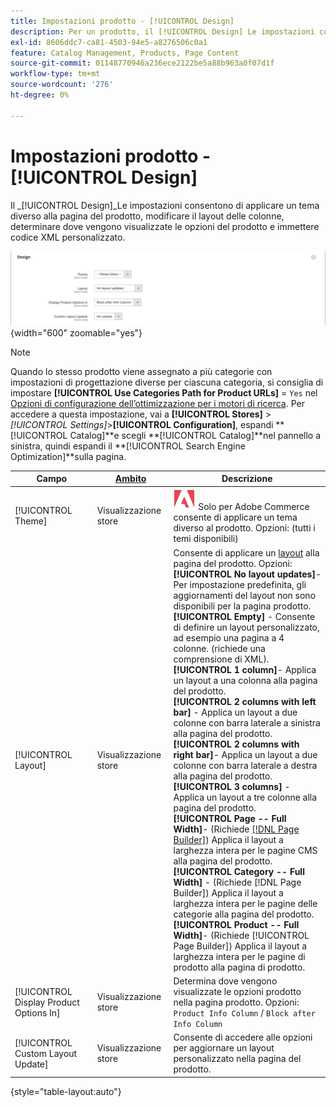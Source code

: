 ```yaml
---
title: Impostazioni prodotto - [!UICONTROL Design]
description: Per un prodotto, il [!UICONTROL Design] Le impostazioni consentono di applicare un tema diverso a una pagina di prodotto e di modificare il layout.
exl-id: 8606ddc7-ca81-4503-94e5-a8276506c0a1
feature: Catalog Management, Products, Page Content
source-git-commit: 01148770946a236ece2122be5a88b963a0f07d1f
workflow-type: tm+mt
source-wordcount: '276'
ht-degree: 0%

---
```


# Impostazioni prodotto - [!UICONTROL Design]

Il _[!UICONTROL Design]_Le impostazioni consentono di applicare un tema diverso alla pagina del prodotto, modificare il layout delle colonne, determinare dove vengono visualizzate le opzioni del prodotto e immettere codice XML personalizzato.

![Progettazione](./assets/product-design-ee.png){width="600" zoomable="yes"}

>[!NOTE]
>
>Quando lo stesso prodotto viene assegnato a più categorie con impostazioni di progettazione diverse per ciascuna categoria, si consiglia di impostare **[!UICONTROL Use Categories Path for Product URLs]** = `Yes` nel [Opzioni di configurazione dell’ottimizzazione per i motori di ricerca](../configuration-reference/catalog/catalog.md#search-engine-optimization). Per accedere a questa impostazione, vai a  **[!UICONTROL Stores]** > _[!UICONTROL Settings]_>**[!UICONTROL Configuration]**, espandi **[!UICONTROL Catalog]**e scegli **[!UICONTROL Catalog]**nel pannello a sinistra, quindi espandi il **[!UICONTROL Search Engine Optimization]**sulla pagina.

| Campo | [Ambito](../getting-started/websites-stores-views.md#scope-settings) | Descrizione |
|---|---|----|
| [!UICONTROL Theme] | Visualizzazione store | ![Adobe Commerce](../assets/adobe-logo.svg) Solo per Adobe Commerce consente di applicare un tema diverso al prodotto. Opzioni: (tutti i temi disponibili) |
| [!UICONTROL Layout] | Visualizzazione store | Consente di applicare un [layout](../content-design/page-layout.md) alla pagina del prodotto. Opzioni: <br/>**[!UICONTROL No layout updates]**- Per impostazione predefinita, gli aggiornamenti del layout non sono disponibili per la pagina prodotto.<br/>**[!UICONTROL Empty]** - Consente di definire un layout personalizzato, ad esempio una pagina a 4 colonne. (richiede una comprensione di XML). <br/>**[!UICONTROL 1 column]**- Applica un layout a una colonna alla pagina del prodotto.<br/>**[!UICONTROL 2 columns with left bar]** - Applica un layout a due colonne con barra laterale a sinistra alla pagina del prodotto. <br/>**[!UICONTROL 2 columns with right bar]**- Applica un layout a due colonne con barra laterale a destra alla pagina del prodotto.<br/>**[!UICONTROL 3 columns]** - Applica un layout a tre colonne alla pagina del prodotto. <br/>**[!UICONTROL Page -- Full Width]**- (Richiede [[!DNL Page Builder]](../page-builder/introduction.md)) Applica il layout a larghezza intera per le pagine CMS alla pagina del prodotto.<br/>**[!UICONTROL Category -- Full Width]** - (Richiede [!DNL Page Builder]) Applica il layout a larghezza intera per le pagine delle categorie alla pagina del prodotto. <br/>**[!UICONTROL Product -- Full Width]**- (Richiede [!UICONTROL Page Builder]) Applica il layout a larghezza intera per le pagine di prodotto alla pagina di prodotto. |
| [!UICONTROL Display Product Options In] | Visualizzazione store | Determina dove vengono visualizzate le opzioni prodotto nella pagina prodotto. Opzioni: `Product Info Column` / `Block after Info Column` |
| [!UICONTROL Custom Layout Update] | Visualizzazione store | Consente di accedere alle opzioni per aggiornare un layout personalizzato nella pagina del prodotto. |

{style="table-layout:auto"}
